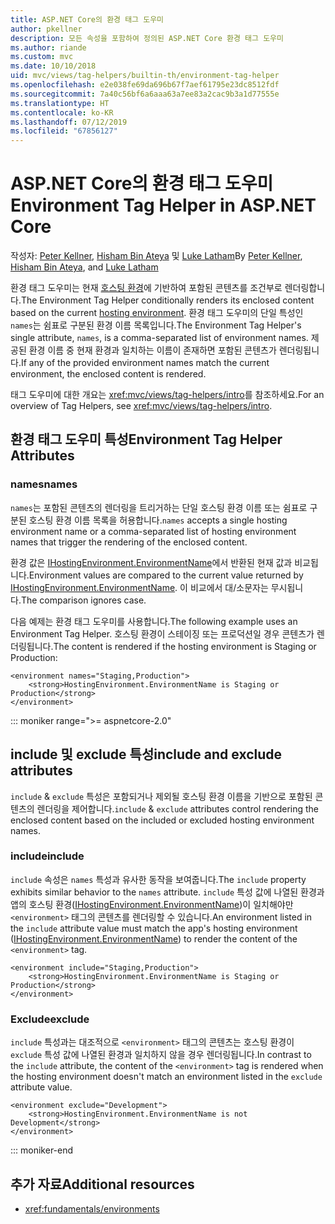 ```yaml
---
title: ASP.NET Core의 환경 태그 도우미
author: pkellner
description: 모든 속성을 포함하여 정의된 ASP.NET Core 환경 태그 도우미
ms.author: riande
ms.custom: mvc
ms.date: 10/10/2018
uid: mvc/views/tag-helpers/builtin-th/environment-tag-helper
ms.openlocfilehash: e2e038fe69da696b67f7aef61795e23dc8512fdf
ms.sourcegitcommit: 7a40c56bf6a6aaa63a7ee83a2cac9b3a1d77555e
ms.translationtype: HT
ms.contentlocale: ko-KR
ms.lasthandoff: 07/12/2019
ms.locfileid: "67856127"
---
```

# <a name="environment-tag-helper-in-aspnet-core"></a><span data-ttu-id="311c1-103">ASP.NET Core의 환경 태그 도우미</span><span class="sxs-lookup"><span data-stu-id="311c1-103">Environment Tag Helper in ASP.NET Core</span></span>

<span data-ttu-id="311c1-104">작성자: [Peter Kellner](https://peterkellner.net), [Hisham Bin Ateya](https://twitter.com/hishambinateya) 및 [Luke Latham](https://github.com/guardrex)</span><span class="sxs-lookup"><span data-stu-id="311c1-104">By [Peter Kellner](https://peterkellner.net), [Hisham Bin Ateya](https://twitter.com/hishambinateya), and [Luke Latham](https://github.com/guardrex)</span></span>

<span data-ttu-id="311c1-105">환경 태그 도우미는 현재 [호스팅 환경](xref:fundamentals/environments)에 기반하여 포함된 콘텐츠를 조건부로 렌더링합니다.</span><span class="sxs-lookup"><span data-stu-id="311c1-105">The Environment Tag Helper conditionally renders its enclosed content based on the current [hosting environment](xref:fundamentals/environments).</span></span> <span data-ttu-id="311c1-106">환경 태그 도우미의 단일 특성인 `names`는 쉼표로 구분된 환경 이름 목록입니다.</span><span class="sxs-lookup"><span data-stu-id="311c1-106">The Environment Tag Helper's single attribute, `names`, is a comma-separated list of environment names.</span></span> <span data-ttu-id="311c1-107">제공된 환경 이름 중 현재 환경과 일치하는 이름이 존재하면 포함된 콘텐츠가 렌더링됩니다.</span><span class="sxs-lookup"><span data-stu-id="311c1-107">If any of the provided environment names match the current environment, the enclosed content is rendered.</span></span>

<span data-ttu-id="311c1-108">태그 도우미에 대한 개요는 <xref:mvc/views/tag-helpers/intro>를 참조하세요.</span><span class="sxs-lookup"><span data-stu-id="311c1-108">For an overview of Tag Helpers, see <xref:mvc/views/tag-helpers/intro>.</span></span>

## <a name="environment-tag-helper-attributes"></a><span data-ttu-id="311c1-109">환경 태그 도우미 특성</span><span class="sxs-lookup"><span data-stu-id="311c1-109">Environment Tag Helper Attributes</span></span>

### <a name="names"></a><span data-ttu-id="311c1-110">names</span><span class="sxs-lookup"><span data-stu-id="311c1-110">names</span></span>

<span data-ttu-id="311c1-111">`names`는 포함된 콘텐츠의 렌더링을 트리거하는 단일 호스팅 환경 이름 또는 쉼표로 구분된 호스팅 환경 이름 목록을 허용합니다.</span><span class="sxs-lookup"><span data-stu-id="311c1-111">`names` accepts a single hosting environment name or a comma-separated list of hosting environment names that trigger the rendering of the enclosed content.</span></span>

<span data-ttu-id="311c1-112">환경 값은 [IHostingEnvironment.EnvironmentName](xref:Microsoft.AspNetCore.Hosting.IHostingEnvironment.EnvironmentName*)에서 반환된 현재 값과 비교됩니다.</span><span class="sxs-lookup"><span data-stu-id="311c1-112">Environment values are compared to the current value returned by [IHostingEnvironment.EnvironmentName](xref:Microsoft.AspNetCore.Hosting.IHostingEnvironment.EnvironmentName*).</span></span> <span data-ttu-id="311c1-113">이 비교에서 대/소문자는 무시됩니다.</span><span class="sxs-lookup"><span data-stu-id="311c1-113">The comparison ignores case.</span></span>

<span data-ttu-id="311c1-114">다음 예제는 환경 태그 도우미를 사용합니다.</span><span class="sxs-lookup"><span data-stu-id="311c1-114">The following example uses an Environment Tag Helper.</span></span> <span data-ttu-id="311c1-115">호스팅 환경이 스테이징 또는 프로덕션일 경우 콘텐츠가 렌더링됩니다.</span><span class="sxs-lookup"><span data-stu-id="311c1-115">The content is rendered if the hosting environment is Staging or Production:</span></span>

```cshtml
<environment names="Staging,Production">
    <strong>HostingEnvironment.EnvironmentName is Staging or Production</strong>
</environment>
```

::: moniker range=">= aspnetcore-2.0"

## <a name="include-and-exclude-attributes"></a><span data-ttu-id="311c1-116">include 및 exclude 특성</span><span class="sxs-lookup"><span data-stu-id="311c1-116">include and exclude attributes</span></span>

<span data-ttu-id="311c1-117">`include` & `exclude` 특성은 포함되거나 제외될 호스팅 환경 이름을 기반으로 포함된 콘텐츠의 렌더링을 제어합니다.</span><span class="sxs-lookup"><span data-stu-id="311c1-117">`include` & `exclude` attributes control rendering the enclosed content based on the included or excluded hosting environment names.</span></span>

### <a name="include"></a><span data-ttu-id="311c1-118">include</span><span class="sxs-lookup"><span data-stu-id="311c1-118">include</span></span>

<span data-ttu-id="311c1-119">`include` 속성은 `names` 특성과 유사한 동작을 보여줍니다.</span><span class="sxs-lookup"><span data-stu-id="311c1-119">The `include` property exhibits similar behavior to the `names` attribute.</span></span> <span data-ttu-id="311c1-120">`include` 특성 값에 나열된 환경과 앱의 호스팅 환경([IHostingEnvironment.EnvironmentName](xref:Microsoft.AspNetCore.Hosting.IHostingEnvironment.EnvironmentName*))이 일치해야만 `<environment>` 태그의 콘텐츠를 렌더링할 수 있습니다.</span><span class="sxs-lookup"><span data-stu-id="311c1-120">An environment listed in the `include` attribute value must match the app's hosting environment ([IHostingEnvironment.EnvironmentName](xref:Microsoft.AspNetCore.Hosting.IHostingEnvironment.EnvironmentName*)) to render the content of the `<environment>` tag.</span></span>

```cshtml
<environment include="Staging,Production">
    <strong>HostingEnvironment.EnvironmentName is Staging or Production</strong>
</environment>
```

### <a name="exclude"></a><span data-ttu-id="311c1-121">Exclude</span><span class="sxs-lookup"><span data-stu-id="311c1-121">exclude</span></span>

<span data-ttu-id="311c1-122">`include` 특성과는 대조적으로 `<environment>` 태그의 콘텐츠는 호스팅 환경이 `exclude` 특성 값에 나열된 환경과 일치하지 않을 경우 렌더링됩니다.</span><span class="sxs-lookup"><span data-stu-id="311c1-122">In contrast to the `include` attribute, the content of the `<environment>` tag is rendered when the hosting environment doesn't match an environment listed in the `exclude` attribute value.</span></span>

```cshtml
<environment exclude="Development">
    <strong>HostingEnvironment.EnvironmentName is not Development</strong>
</environment>
```

::: moniker-end

## <a name="additional-resources"></a><span data-ttu-id="311c1-123">추가 자료</span><span class="sxs-lookup"><span data-stu-id="311c1-123">Additional resources</span></span>

* <xref:fundamentals/environments>
